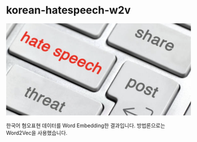 # korean-hatespeech-w2v

![Hate image](/hate.png)

한국어 혐오표현 데이터를 Word Embedding한 결과입니다. 
  방법론으로는 Word2Vec을 사용했습니다. 
